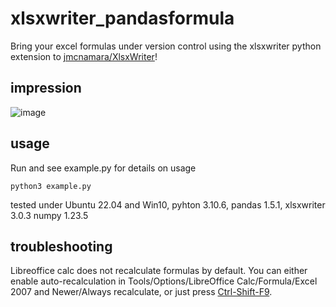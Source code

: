 # xlsxwriter_pandasformula
Bring your excel formulas under version control using the xlsxwriter python extension to [jmcnamara/XlsxWriter](https://github.com/jmcnamara/XlsxWriter)!

## impression
![image](https://user-images.githubusercontent.com/10538112/202908013-bd8d2a64-4d42-431f-8090-ff28ab98f7a3.png)

## usage
Run and see example.py for details on usage
```
python3 example.py
```
tested under Ubuntu 22.04 and Win10, pyhton 3.10.6, pandas 1.5.1, xlsxwriter 3.0.3 numpy 1.23.5

## troubleshooting
Libreoffice calc does not recalculate formulas by default. You can either enable auto-recalculation in Tools/Options/LibreOffice Calc/Formula/Excel 2007 and Newer/Always recalculate, or just press [Ctrl-Shift-F9](https://help.libreoffice.org/6.3/en-US/text/scalc/01/06080000.html?DbPAR=CALC).
